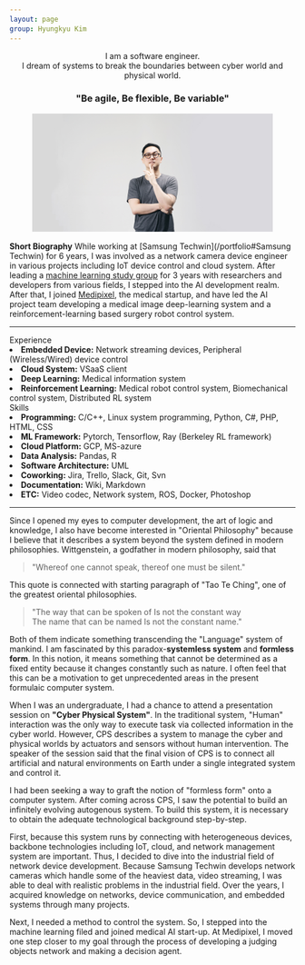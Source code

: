```yaml
---
layout: page
group: Hyungkyu Kim
---
```

<div align="center">
    I am a software engineer.<br>
    I dream of systems to break the boundaries between cyber world and physical world.<br>
    <h3>"Be agile, Be flexible, Be variable"</h3>
</div>

<div>
    <figure>
      <img src="/images/profile.JPG">
    </figure>
</div>

**Short Biography** While working at [Samsung Techwin](/portfolio#Samsung Techwin) for 6 years, I was involved as a network camera device engineer in various projects including IoT device control and cloud system.
After leading a [machine learning study group](https://www.facebook.com/Deepsight-1780933522021742/) for 3 years with researchers and developers from various fields, I stepped into the AI development realm.
After that, I joined [Medipixel](/portfolio#Medipixel), the medical startup, and have led the AI project team developing a medical image deep-learning system and a reinforcement-learning based surgery robot control system.

---

<div class="profile">
    <div class="profile__left">
        <div class="private_info">Experience</div>
        <li><strong>Embedded Device:</strong> Network streaming devices, Peripheral (Wireless/Wired) device control</li>
        <li><strong>Cloud System:</strong> VSaaS client</li> 
        <li><strong>Deep Learning:</strong> Medical information system</li>
        <li><strong>Reinforcement Learning:</strong> Medical robot control system, Biomechanical control system, Distributed RL system</li>
    </div>
    <div class="profile__right">
        <div class="private_info">Skills</div> 
        <li><strong>Programming:</strong> C/C++, Linux system programming, Python, C#, PHP, HTML, CSS</li>
        <li><strong>ML Framework:</strong> Pytorch, Tensorflow, Ray (Berkeley RL framework)</li>
        <li><strong>Cloud Platform:</strong> GCP, MS-azure</li>
        <li><strong>Data Analysis:</strong> Pandas, R</li>
        <li><strong>Software Architecture:</strong> UML</li>
        <li><strong>Coworking:</strong> Jira, Trello, Slack, Git, Svn</li>
        <li><strong>Documentation:</strong> Wiki, Markdown</li>
        <li><strong>ETC:</strong> Video codec, Network system, ROS, Docker, Photoshop</li>
    </div>
</div>

---
Since I opened my eyes to computer development, the art of logic and knowledge, I also have become interested in "Oriental Philosophy"
because I believe that it describes a system beyond the system defined in modern philosophies. 
Wittgenstein, a godfather in modern philosophy, said that 

> "Whereof one cannot speak, thereof one must be silent."

This quote is connected with starting paragraph of "Tao Te Ching", one of the greatest oriental philosophies.

>"The way that can be spoken of Is not the constant way  
The name that can be named Is not the constant name."

Both of them indicate something transcending the "Language" system of mankind.
I am fascinated by this paradox-**systemless system** and **formless form**.
In this notion, it means something that cannot be determined as a fixed entity because it changes constantly such as nature.
I often feel that this can be a motivation to get unprecedented areas in the present formulaic computer system.

When I was an undergraduate, I had a chance to attend a presentation session on **"Cyber Physical System"**. 
In the traditional system, "Human" interaction was the only way to execute task via collected information in the cyber world.
However, CPS describes a system to manage the cyber and physical worlds by actuators and sensors without human intervention.
The speaker of the session said that the final vision of CPS is to connect all artificial and natural environments on Earth under a single integrated system and control it.

I had been seeking a way to graft the notion of "formless form" onto a computer system.
After coming across CPS, I saw the potential to build an infinitely evolving autogenous system. 
To build this system, it is necessary to obtain the adequate technological background step-by-step.

First, because this system runs by connecting with heterogeneous devices, backbone technologies including IoT, cloud, and network management system are important. 
Thus, I decided to dive into the industrial field of network device development. 
Because Samsung Techwin develops network cameras which handle some of the heaviest data, video streaming, I was able to deal with realistic problems in the industrial field. 
Over the years, I acquired knowledge on networks, device communication, and embedded systems through many projects. 

Next, I needed a method to control the system. 
So, I stepped into the machine learning filed and joined medical AI start-up. 
At Medipixel, I moved one step closer to my goal through the process of developing a judging objects network and making a decision agent.
